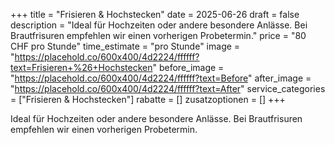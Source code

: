 +++
title = "Frisieren & Hochstecken"
date = 2025-06-26
draft = false
description = "Ideal für Hochzeiten oder andere besondere Anlässe. Bei Brautfrisuren empfehlen wir einen vorherigen Probetermin."
price = "80 CHF pro Stunde"
time_estimate = "pro Stunde"
image = "https://placehold.co/600x400/4d2224/ffffff?text=Frisieren+%26+Hochstecken"
before_image = "https://placehold.co/600x400/4d2224/ffffff?text=Before"
after_image = "https://placehold.co/600x400/4d2224/ffffff?text=After"
service_categories = ["Frisieren & Hochstecken"]
rabatte = []
zusatzoptionen = []
+++

Ideal für Hochzeiten oder andere besondere Anlässe. Bei Brautfrisuren empfehlen wir einen vorherigen Probetermin.
